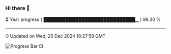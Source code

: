 ### Hi there 👋

⏳ Year progress { █████████████████████████████▁ } 98.30 %

---

⏰ Updated on Wed, 25 Dec 2024 18:27:58 GMT

![Progress Bar CI](https://github.com/ZhaoGui/ZhaoGui/workflows/Progress%20Bar%20CI/badge.svg)
